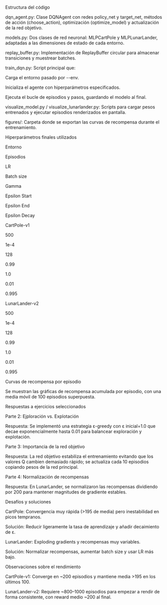 Estructura del código

dqn_agent.py: Clase DQNAgent con redes policy_net y target_net, métodos de acción (choose_action), optimización (optimize_model) y actualización de la red objetivo.

models.py: Dos clases de red neuronal: MLPCartPole y MLPLunarLander, adaptadas a las dimensiones de estado de cada entorno.

replay_buffer.py: Implementación de ReplayBuffer circular para almacenar transiciones y muestrear batches.

train_dqn.py: Script principal que:

Carga el entorno pasado por --env.

Inicializa el agente con hiperparámetros especificados.

Ejecuta el bucle de episodios y pasos, guardando el modelo al final.

visualize_model.py / visualize_lunarlander.py: Scripts para cargar pesos entrenados y ejecutar episodios renderizados en pantalla.

figures/: Carpeta donde se exportan las curvas de recompensa durante el entrenamiento.

Hiperparámetros finales utilizados

Entorno

Episodios

LR

Batch size

Gamma

Epsilon Start

Epsilon End

Epsilon Decay

CartPole-v1

500

1e-4

128

0.99

1.0

0.01

0.995

LunarLander-v2

500

1e-4

128

0.99

1.0

0.01

0.995

Curvas de recompensa por episodio

Se muestran las gráficas de recompensa acumulada por episodio, con una media móvil de 100 episodios superpuesta.





Respuestas a ejercicios seleccionados

Parte 2: Ejploración vs. Explotación

Respuesta: Se implementó una estrategia ε-greedy con ε inicial=1.0 que decae exponencialmente hasta 0.01 para balancear exploración y explotación.

Parte 3: Importancia de la red objetivo

Respuesta: La red objetivo estabiliza el entrenamiento evitando que los valores Q cambien demasiado rápido; se actualiza cada 10 episodios copiando pesos de la red principal.

Parte 4: Normalización de recompensas

Respuesta: En LunarLander, se normalizaron las recompensas dividiendo por 200 para mantener magnitudes de gradiente estables.

Desafíos y soluciones

CartPole: Convergencia muy rápida (>195 de media) pero inestabilidad en picos tempranos. 

Solución: Reducir ligeramente la tasa de aprendizaje y añadir decaimiento de ε.

LunarLander: Exploding gradients y recompensas muy variables.

Solución: Normalizar recompensas, aumentar batch size y usar LR más bajo.

Observaciones sobre el rendimiento

CartPole-v1: Converge en ~200 episodios y mantiene media >195 en los últimos 100.

LunarLander-v2: Requiere ~800–1000 episodios para empezar a rendir de forma consistente, con reward medio ~200 al final.
